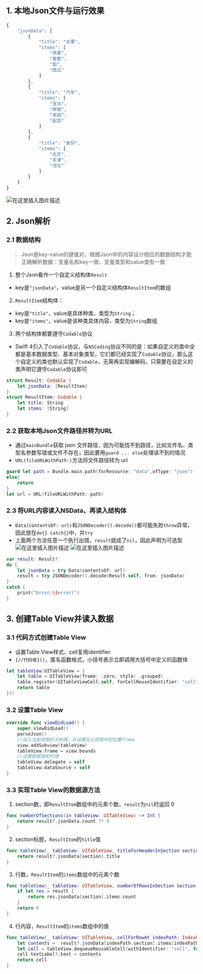 ## 1. 本地Json文件与运行效果

```javascript
{
    "jsonData": [
        {
            "title": "水果",
            "items": [
                "苹果",
                "香蕉",
                "梨",
                "西瓜"
            ]
        },
        {
            "title": "汽车",
            "items": [
                "宝马",
                "奔驰",
                "本田",
                "起亚"
            ]
        },
        {
            "title": "省份",
            "items": [
                "北京",
                "天津",
                "河北"
            ]
        }
    ]
}
```
![在这里插入图片描述](https://img-blog.csdnimg.cn/20210206204820204.png?x-oss-process=image/watermark,type_ZmFuZ3poZW5naGVpdGk,shadow_10,text_aHR0cHM6Ly9ibG9nLmNzZG4ubmV0L3FxXzM1MDg3NDI1,size_16,color_FFFFFF,t_70)
## 2. Json解析
### 2.1 数据结构

> Json是key-value的键值对，根据Json中的内容设计相应的数据结构才能正确解析数据：变量名和key一致、变量类型和value类型一致

1. 整个Json看作一个自定义结构体`Result`
- key是`"jsonData"`，value是另一个自定义结构体`ResultItem`的数组
2. `ResultItem`结构体：
- key是`"title"`，value是具体种类、类型为`String`；
- key是`"items"`，value是该种类具体内容、类型为`String`数组
3. 两个结构体都要遵守`Codable`协议
- Swift 4引入了`Codable`协议，与`NSCoding`协议不同的是：如果自定义的类中全都是基本数据类型、基本对象类型，它们都已经实现了`Codable`协议，那么这个自定义的类也默认实现了`Codable`，无需再实现编解码，只需要在自定义的类声明它遵守`Codable`协议即可

```swift
struct Result: Codable {
    let jsonData: [ResultItem]
}
struct ResultItem: Codable {
    let title: String
    let items: [String]
}
```

### 2.2 获取本地Json文件路径并转为URL
- 通过`mainBundle`获取 json 文件路径，因为可能找不到路径，比如文件名、类型名参数写错或文件不存在，因此要用`guard ... else`处理读不到的情况
- `URL(fileURLWithPath:)`方法将文件路径转为 url
```swift
guard let path = Bundle.main.path(forResource: "data",ofType: "json")
else{
    return
}
let url = URL(fileURLWithPath: path)
```

### 2.3 将URL内容读入NSData、再读入结构体
- `Data(contentsOf: url)`和`JSONDecoder().decode()`都可能失败`throw`异常，因此放在`do{} catch{}`中，并`try`
- 上面两个方法任意一个执行出错，`result`就成了`nil`，因此声明为可选型
![在这里插入图片描述](https://img-blog.csdnimg.cn/20210206213107405.png?x-oss-process=image/watermark,type_ZmFuZ3poZW5naGVpdGk,shadow_10,text_aHR0cHM6Ly9ibG9nLmNzZG4ubmV0L3FxXzM1MDg3NDI1,size_16,color_FFFFFF,t_70)
![在这里插入图片描述](https://img-blog.csdnimg.cn/2021020621313046.png?x-oss-process=image/watermark,type_ZmFuZ3poZW5naGVpdGk,shadow_10,text_aHR0cHM6Ly9ibG9nLmNzZG4ubmV0L3FxXzM1MDg3NDI1,size_16,color_FFFFFF,t_70)

```swift
var result: Result?
do {
    let jsonData = try Data(contentsOf: url)
    result = try JSONDecoder().decode(Result.self, from: jsonData)
}
catch {
    print("Error:\(error)")
}
```

## 3. 创建Table View并读入数据
###  3.1 代码方式创建Table View
- 设置Table View样式、cell复用identifier
- `{//代码体}()`，匿名函数格式，小括号表示立即调用大括号中定义的函数体

```swift
let tableView:UITableView = {
    let table = UITableView(frame: .zero, style: .grouped)
    table.register(UITableViewCell.self, forCellReuseIdentifier: "cell")
    return table
}()
```


###  3.2 设置Table View
```swift
override func viewDidLoad() {
    super.viewDidLoad()
    parseJson()
    //加入当前视图的子树图，并设置在父视图中的位置frame
    view.addSubview(tableView)
    tableView.frame = view.bounds
    //设置数据源和代理
    tableView.delegate = self
    tableView.dataSource = self
}
```

### 3.3 实现Table View的数据源方法
1. section数，即`ResultItem`数组中的元素个数，`result`为`nil`时返回 0

```swift
func numberOfSections(in tableView: UITableView) -> Int {
    return result?.jsonData.count ?? 0
}
```

2. section标题，`ResultItem`的`title`值

```swift
func tableView(_ tableView: UITableView, titleForHeaderInSection section: Int) -> String? {
    return result?.jsonData[section].title
}
```

3. 行数，`ResultItem`的`items`数组中的元素个数

```swift
func tableView(_ tableView: UITableView, numberOfRowsInSection section: Int) -> Int {
    if let res = result {
        return res.jsonData[section].items.count
    }
    return 0
}
```

4. 行内容，`ResultItem`的`items`数组中的值

```swift
func tableView(_ tableView: UITableView, cellForRowAt indexPath: IndexPath) -> UITableViewCell {
    let contents =  result?.jsonData[indexPath.section].items[indexPath.row]
    let cell = tableView.dequeueReusableCell(withIdentifier: "cell", for: indexPath)
    cell.textLabel?.text = contents
    return cell
}
```

